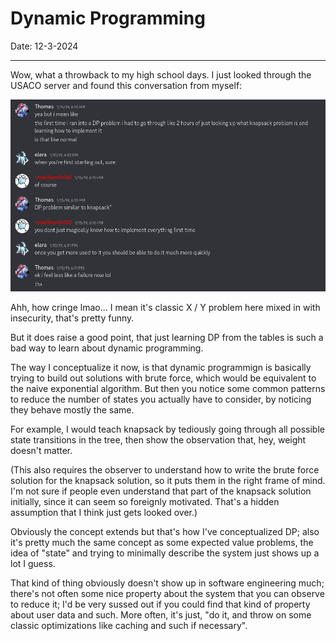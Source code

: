 # Dynamic Programming

Date: 12-3-2024

---

Wow, what a throwback to my high school days. I just looked through the USACO server and found this conversation from myself:

![image](12-3-2024_discord_convo.png)

Ahh, how cringe lmao... I mean it's classic X / Y problem here mixed in with insecurity, that's pretty funny. 

But it does raise a good point, that just learning DP from the tables is such a bad way to learn about dynamic programming. 

The way I conceptualize it now, is that dynamic programmign is basically trying to build out solutions with brute force, which would be equivalent to the naive exponential algorithm. But then you notice some common patterns to reduce the number of states you actually have to consider, by noticing they behave mostly the same. 

For example, I would teach knapsack by tediously going through all possible state transitions in the tree, then show the observation that, hey, weight doesn't matter. 

(This also requires the observer to understand how to write the brute force solution for the knapsack solution, so it puts them in the right frame of mind. I'm not sure if people even understand that part of the knapsack solution initially, since it can seem so foreignly motivated. That's a hidden assumption that I think just gets looked over.)

Obviously the concept extends but that's how I've conceptualized DP; also it's pretty much the same concept as some expected value problems, the idea of "state" and trying to minimally describe the system just shows up a lot I guess. 

That kind of thing obviously doesn't show up in software engineering much; there's not often some nice property about the system that you can observe to reduce it; I'd be very sussed out if you could find that kind of property about user data and such. More often, it's just, "do it, and throw on some classic optimizations like caching and such if necessary".  